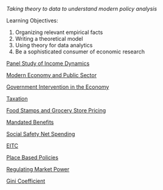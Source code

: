 ---
---

*Taking theory to data to understand modern policy analysis*

Learning Objectives:

1. Organizing relevant empirical facts
1. Writing a theoretical model
1. Using theory for data analytics
1. Be a sophisticated consumer of economic research

[Panel Study of Income Dynamics](Panel%20Study%20of%20Income%20Dynamics.md)

[Modern Economy and Public Sector](Modern%20Economy%20and%20Public%20Sector.md)

[Government Intervention in the Economy](Government%20Intervention%20in%20the%20Economy.md)

[Taxation](Taxation.md)

[Food Stamps and Grocery Store Pricing](Food%20Stamps%20and%20Grocery%20Store%20Pricing.md)

[Mandated Benefits](Mandated%20Benefits.md)

[Social Safety Net Spending](Social%20Safety%20Net%20Spending.md)

[EITC](EITC.md)

[Place Based Policies](Place%20Based%20Policies.md)

[Regulating Market Power](Regulating%20Market%20Power.md)

[Gini Coefficient](Gini%20Coefficient.md)
